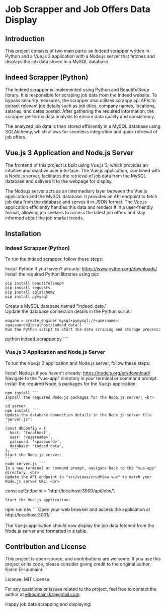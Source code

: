 # Job Scrapper and Job Offers Data Display

## Introduction

This project consists of two main parts: an Indeed scrapper written in Python and a Vue.js 3 application with a Node.js server that fetches and displays the job data stored in a MySQL database.

## Indeed Scrapper (Python)

The Indeed scrapper is implemented using Python and BeautifulSoup library. It is responsible for scraping job data from the Indeed website. To bypass security measures, the scrapper also utilizes scrappy api APIs to extract relevant job details such as job titles, company names, locations, salaries, and dates posted. After gathering the required information, the scrapper performs data analysis to ensure data quality and consistency.

The analyzed job data is then stored efficiently in a MySQL database using SQLAlchemy, which allows for seamless integration and quick retrieval of job offers.

## Vue.js 3 Application and Node.js Server

The frontend of this project is built using Vue.js 3, which provides an intuitive and reactive user interface. The Vue.js application, combined with a Node.js server, facilitates the retrieval of job data from the MySQL database and delivers it to the webpage for display.

The Node.js server acts as an intermediary layer between the Vue.js application and the MySQL database. It provides an API endpoint to fetch job data from the database and serves it in JSON format. The Vue.js application efficiently handles this data and renders it in a user-friendly format, allowing job seekers to access the latest job offers and stay informed about the job market trends.

## Installation

### Indeed Scrapper (Python)
To run the Indeed scrapper, follow these steps:

Install Python if you haven't already: https://www.python.org/downloads/
Install the required Python libraries using pip:

```
pip install beautifulsoup4
pip install requests
pip install sqlalchemy
pip install pymysql
```
Create a MySQL database named "indeed_data." <br>
Update the database connection details in the Python script:
```
engine = create_engine('mysql+pymysql://<username>:<password>@localhost/indeed_data') ```
Run the Python script to start the data scraping and storage process:
```
python indeed_scrapper.py ````

### Vue.js 3 Application and Node.js Server
To run the Vue.js 3 application and Node.js server, follow these steps:

Install Node.js if you haven't already: https://nodejs.org/en/download/ <br>
Navigate to the "vue-app" directory in your terminal or command prompt. <br>
Install the required Node.js packages for the Vue.js application: <br>
````
npm install ```
Install the required Node.js packages for the Node.js server: <br>
```
cd server
npm install ```
Update the database connection details in the Node.js server file "server.js":
```
const dbConfig = {
  host: 'localhost',
  user: '<username>',
  password: '<password>',
  database: 'indeed_data',
}; ```
Start the Node.js server:
```
node server.js ```
In a new terminal or command prompt, navigate back to the "vue-app" directory. <br>
Update the API endpoint in "src/views/crudView.vue" to match your Node.js server URL: <br>
````
const apiEndpoint = 'http://localhost:3000/api/jobs/';
```
Start the Vue.js application:
```
npm run dev ```
Open your web browser and access the application at http://localhost:3001/.  <br> <br>
The Vue.js application should now display the job data fetched from the Node.js server and formatted in a table.

## Contribution and License

This project is open-source, and contributions are welcome. If you use this project or its code, please consider giving credit to the original author, Karim ElHoumaini.

License: MIT License

For any questions or issues related to the project, feel free to contact the author at elhoumaini.ka@gmail.com.

Happy job data scrapping and displaying!
